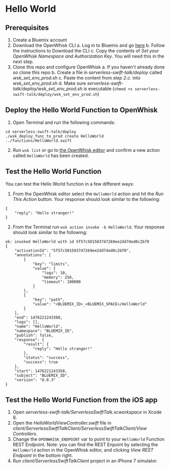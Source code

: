 # Hello World

## Prerequisites

1. Create a Bluemix account
2. Download the OpenWhisk CLI
    a. Log in to Bluemix and go [here](https://new-console.ng.bluemix.net/openwhisk/cli)
    b. Follow the instructions to Download the CLI 
    c. Copy the contents of _Set your OpenWhisk Namespace and Authorization Key_. You will need this in the next step.
3. Clone this repo and configure OpenWhisk
    a. If you haven't already done so clone this repo
	b. Create a file in _serverless-swift-talk/deploy_ called _wsk_set_env_prod.sh_
	c. Paste the content from *step 2.c.* into _wsk_set_env_prod.sh_
	d. Make sure _serverless-swift-talk/deploy/wsk_set_env_prod.sh_ is executable (`chmod +x serverless-swift-talk/deploy/wsk_set_env_prod.sh`)

## Deploy the Hello World Function to OpenWhisk

1. Open Terminal and run the following commands:

```
cd serverless-swift-talk/deploy
./wsk_deploy_func_to_prod create HelloWorld ../functions/HelloWorld.swift
```

2. Run `wsk list` or go to [the OpenWhisk editor](https://new-console.ng.bluemix.net/openwhisk/editor) and confirm a new action called `HelloWorld` has been created.

## Test the Hello World Function

You can test the Hello World function in a few different ways:

1. From the OpenWhisk editor select the `HelloWorld` action and hit the *Run This Action* button. Your response should look similar to the following:

```
{
    "reply": "Hello stranger!"
}
```

2. From the Terminal run `wsk action invoke -b HelloWorld`. Your response should look similar to the following:

```
ok: invoked HelloWorld with id 5f57c501503747269ee2dd74ed0c2bf0
{
    "activationId": "5f57c501503747269ee2dd74ed0c2bf0",
    "annotations": [
        {
            "key": "limits",
            "value": {
                "logs": 10,
                "memory": 256,
                "timeout": 180000
            }
        },
        {
            "key": "path",
            "value": "<BLUEMIX_ID>_<BLUEMIX_SPACE>/HelloWorld"
        }
    ],
    "end": 1476221243388,
    "logs": [],
    "name": "HelloWorld",
    "namespace": "BLUEMIX_ID",
    "publish": false,
    "response": {
        "result": {
            "reply": "Hello stranger!"
        },
        "status": "success",
        "success": true
    },
    "start": 1476221243350,
    "subject": "BLUEMIX_ID",
    "version": "0.0.3"
}
```

## Test the Hello World Function from the iOS app

1. Open _serverless-swift-talk/ServerlessSwiftTalk.xcworkspace_ in Xcode 8.
2. Open the _HelloWorldViewController.swift_ file in _client/ServerlessSwiftTalkClient/ServerlessSwiftTalkClient/View Controllers_.
3. Change the `OPENWHISK_ENDPOINT` var to point to your `HelloWorld` Function REST Endpoint. Note: you can find the REST Enpoint by selecting the `HelloWorld` action in the OpenWhisk editor, and clicking _View REST Endpoint_ in the bottom right.
4. Run _client/ServerlessSwiftTalkClient_ project in an iPhone 7 simulator.



